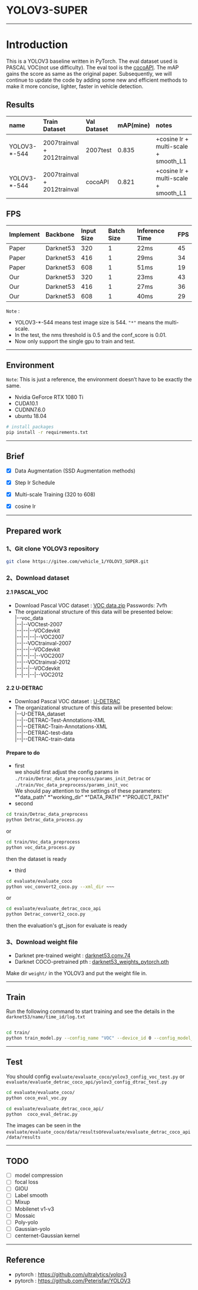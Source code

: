 # YOLOV3-SUPER
---
# Introduction
This is a YOLOV3 baseline written in PyTorch. The eval dataset used is PASCAL VOC(not use difficulty). The eval tool is the [cocoAPI](https://gitee.com/yuanliangxie/cocoapi). The mAP gains the score as same as the original paper.
Subsequently, we will continue to update the code by adding some new and efficient methods to make it more concise, lighter, faster in vehicle detection.
## Results


| name | Train Dataset | Val Dataset | mAP(mine) | notes |
| :----- | :----- | :------ | :----- | :-----|
| YOLOV3-\*-544 | 2007trainval + 2012trainval | 2007test | 0.835 | \+cosine lr + multi-scale + smooth_L1 |
| YOLOV3-\*-544 | 2007trainval + 2012trainval | cocoAPI | 0.821 | \+cosine lr + multi-scale + smooth_L1|
 
## FPS
| Implement | Backbone | Input Size | Batch Size |Inference Time | FPS |
| :----- | :----- | :------ | :----- | :-----| :-----|
| Paper | Darknet53 | 320 | 1 | 22ms |  45 |
| Paper | Darknet53 | 416 | 1 | 29ms |  34 |
| Paper | Darknet53 | 608 | 1 | 51ms |  19 |
| Our | Darknet53 | 320 | 1 | 23ms |  43 |
| Our | Darknet53 | 416 | 1 | 27ms |  36 |
| Our | Darknet53 | 608 | 1 | 40ms |  29 |

`Note` : 

* YOLOV3-\*-544 means test image size is 544. `"*"` means the multi-scale.
* In the test, the nms threshold is 0.5 and the conf_score is 0.01.
* Now only support the single gpu to train and test.

---
## Environment
`Note`: This is just a reference, the environment doesn’t have to be exactly the same.
* Nvidia GeForce RTX 1080 Ti
* CUDA10.1
* CUDNN7.6.0
* ubuntu 18.04

```bash
# install packages
pip install -r requirements.txt 
```

---
## Brief

* [x] Data Augmentation (SSD Augmentation methods)
* [x] Step lr Schedule 
* [x] Multi-scale Training (320 to 608)
* [x] cosine lr


---
## Prepared work

### 1、Git clone YOLOV3 repository
```Bash
git clone https://gitee.com/vehicle_1/YOLOV3_SUPER.git
```

### 2、Download dataset
#### 2.1 PASCAL_VOC
* Download Pascal VOC dataset : [VOC data.zip](https://pan.baidu.com/s/1PXnqvQCQn5IWRRei1ImDkQ)  Passwords: 7vfh
* The organizational structure of this data will be presented below:<br>
|--voc_data<br>
|--|--VOCtest-2007<br>
|--|--|--VOCdevkit<br>
|--|--|--|--VOC2007<br>
|--|--VOCtrainval-2007<br>
|--|--|--VOCdevkit<br>
|--|--|--|--VOC2007<br>
|--|--VOCtrainval-2012<br>
|--|--|--VOCdevkit<br>
|--|--|--|--VOC2012<br>

#### 2.2 U-DETRAC
* Download Pascal VOC dataset : [U-DETRAC]()
* The organizational structure of this data will be presented below:<br>
|--U-DETRA_dataset<br>
|--|--DETRAC-Test-Annotations-XML<br>
|--|--DETRAC-Train-Annotations-XML<br>
|--|--DETRAC-test-data<br>
|--|--DETRAC-train-data<br>

#### Prepare to do
* first<br>
we should first adjust the config params in `./train/Detrac_data_preprocess/params_init_Detrac` or `./train/Voc_data_preprocess/params_init_voc`<br>
We should pay attention to the settings of these parameters:<br>
*"data_path"
*"working_dir"
*"DATA_PATH"
*"PROJECT_PATH"<br>
* second<br>
```Bash
cd train/Detrac_data_preprocess
python Detrac_data_process.py
```
or
```Bash
cd train/Voc_data_preprocess
python voc_data_process.py
```
then the dataset is ready
* third<br>
```Bash
cd evaluate/evaluate_coco
python voc_convert2_coco.py --xml_dir ~~~
```
or
```Bash
cd evaluate/evaluate_detrac_coco_api
python Detrac_convert2_coco.py
```
then the evaluation's gt_json for evaluate is ready


### 3、Download weight file
* Darknet pre-trained weight :  [darknet53.conv.74]() 
* Darknet COCO-pretrained pth : [darknet53_weights_pytorch.pth]()

Make dir `weight/` in the YOLOV3 and put the weight file in.

---
## Train

Run the following command to start training and see the details in the `darknet53/name/time_id/log.txt`

```Bash

cd train/
python train_model.py --config_name "VOC" --device_id 0 --config_model_name "yolov3"

```

---
## Test
You should config `evaluate/evaluate_coco/yolov3_config_voc_test.py` or `evaluate/evaluate_detrac_coco_api/yolov3_config_dtrac_test.py`
```Bash
cd evaluate/evaluate_coco/
python coco_eval_voc.py
```

```Bash
cd evaluate/evaluate_detrac_coco_api/
python  coco_eval_detrac.py
```
The images can be seen in the `evaluate/evaluate_coco/data/results`or`evaluate/evaluate_detrac_coco_api/data/results`

---
## TODO

* [ ] model compression
* [ ] focal loss
* [ ] GIOU
* [ ] Label smooth
* [ ] Mixup
* [ ] Mobilenet v1-v3
* [ ] Mossaic
* [ ] Poly-yolo
* [ ] Gaussian-yolo
* [ ] centernet-Gaussian kernel

---
## Reference

* pytorch : https://github.com/ultralytics/yolov3
* pytorch : https://github.com/Peterisfar/YOLOV3

